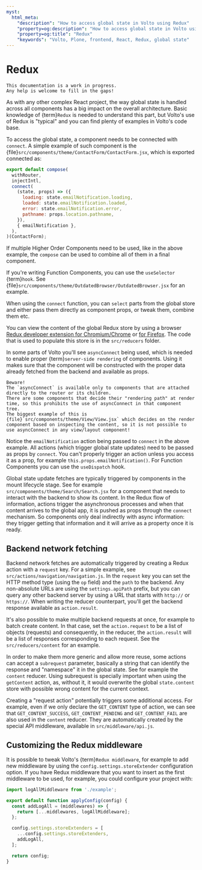 ```yaml
---
myst:
  html_meta:
    "description": "How to access global state in Volto using Redux"
    "property=og:description": "How to access global state in Volto using Redux"
    "property=og:title": "Redux"
    "keywords": "Volto, Plone, frontend, React, Redux, global state"
---
```


# Redux

```{note}
This documentation is a work in progress.
Any help is welcome to fill in the gaps!
```

As with any other complex React project, the way global state is handled across all components has a big impact on the overall architecture.
Basic knowledge of {term}`Redux` is needed to understand this part, but Volto's use of Redux is "typical" and you can find plenty of examples in Volto's code base.

To access the global state, a component needs to be connected with `connect`.
A simple example of such component is the {file}`src/components/theme/ContactForm/ContactForm.jsx`, which is exported connected as:

```jsx
export default compose(
  withRouter,
  injectIntl,
  connect(
    (state, props) => ({
      loading: state.emailNotification.loading,
      loaded: state.emailNotification.loaded,
      error: state.emailNotification.error,
      pathname: props.location.pathname,
    }),
    { emailNotification },
  ),
)(ContactForm);
```

If multiple Higher Order Components need to be used, like in the above example, the `compose` can be used to combine all of them in a final component.

If you're writing Function Components, you can use the `useSelector` {term}`hook`.
See {file}`src/components/theme/OutdatedBrowser/OutdatedBrowser.jsx` for an example.

When using the `connect` function, you can `select` parts from the global store and either pass them directly as component props, or tweak them, combine them etc.

You can view the content of the global Redux store by using a browser [Redux
developer extension for
Chromium/Chrome](https://chromewebstore.google.com/detail/redux-devtools/lmhkpmbekcpmknklioeibfkpmmfibljd) or [for Firefox](https://addons.mozilla.org/en-US/firefox/addon/reduxdevtools/).
The code that is used to populate this store is in the `src/reducers` folder.

In some parts of Volto you'll see `asyncConnect` being used, which is needed to enable proper {term}`server-side rendering` of components.
Using it makes sure that the component will be constructed with the proper data already fetched from the backend and available as props.

```{note}
Beware!
The `asyncConnect` is available only to components that are attached directly to the router or its children.
There are some components that decide their "rendering path" at render time, so this prohibits the use of asyncConnect in that component tree.
The biggest example of this is {file}`src/components/theme/View/View.jsx` which decides on the render component based on inspecting the content, so it is not possible to use asyncConnect in any view/layout component!
```

Notice the `emailNotification` action being passed to `connect` in the above example.
All actions (which trigger global state updates) need to be passed as props by `connect`.
You can't properly trigger an action unless you access it as a prop, for example `this.props.emailNotification()`.
For Function Components you can use the `useDispatch` hook.

Global state update fetches are typically triggered by components in the mount lifecycle stage.
See for example `src/components/theme/Search/Search.jsx` for a component that needs to interact with the backend to show its content.
In the Redux flow of information, actions trigger the asynchronous processes and when that content arrives to the global app, it is pushed as props through the `connect` mechanism.
So components only deal indirectly with async information: they trigger getting that information and it will arrive as a property once it is ready.

## Backend network fetching

Backend network fetches are automatically triggered by creating a Redux action with a `request` key.
For a simple example, see `src/actions/navigation/navigation.js`.
In the `request` key you can set the HTTP method type (using the `op` field) and the `path` to the backend.
Any non-absolute URLs are using the `settings.apiPath` prefix, but you can query any other backend server by using a URL that starts with `http://` or `https://`.
When writing the reducer counterpart, you'll get the backend response available as `action.result`.

It's also possible to make multiple backend requests at once, for example to batch create content.
In that case, set the `action.request` to be a list of objects (requests) and consequently, in the reducer, the `action.result` will be a list of responses corresponding to each request.
See the `src/reducers/content` for an example.

In order to make them more generic and allow more reuse, some actions can accept a `subrequest` parameter, basically a string that can identify the response and "namespace" it in the global state.
See for example the `content` reducer.
Using subrequest is specially important when using the `getContent` action, as, without it, it would overwrite the global `state.content` store with possible wrong content for the current context.

Creating a "request action" potentially triggers some additional access.
For example, even if we only declare the `GET_CONTENT` type of action, we can see that `GET_CONTENT_SUCCESS`, `GET_CONTENT_PENDING` and `GET_CONTENT_FAIL` are also used in the `content` reducer.
They are automatically created by the special API middleware, available in `src/middleware/api.js`.

## Customizing the Redux middleware

It is possible to tweak Volto's {term}`Redux middleware`, for example to add new middleware by using the `config.settings.storeExtender` configuration option.
If you have Redux middleware that you want to insert as the first middleware to be used, for example, you could configure your project with:

```js
import logAllMiddleware from './example';

export default function applyConfig(config) {
  const addLogAll = (middlewares) => {
    return [...middlewares, logAllMiddleware];
  };

  config.settings.storeExtenders = [
    ...config.settings.storeExtenders,
    addLogAll,
  ];

  return config;
}
```
